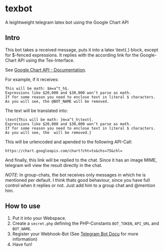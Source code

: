 # texbot

A leightweight telegram latex bot using the Google Chart API

## Intro

This bot takes a received message, puts it into a latex \text{.} block, except for $-fenced expressions.
It replies with the according link for the Google-Chart API using the Tex-Interface.

See [Google Chart API - Documentation](https://developers.google.com/chart/infographics/docs/formulas).

For example, if it receives:

```
This will be math: $m=a^t_h$.
Expressions like $20,000 and $30,000 won’t parse as math.
If for some reason you need to enclose text in literal $ characters.
As you will see, the @BOT_NAME will be removed.
```

The text will be translated into:

```
\text{This will be math: }m=a^t_h\text{.
Expressions like $20,000 and $30,000 won’t parse as math.
If for some reason you need to enclose text in literal $ characters.
As you will see, the  will be removed.}
```

This will be urlencoded and apended to the following API-Call:

`https://chart.googleapis.com/chart?cht=tx&chs=75&chl=`

And finally, this link will be replied to the chat.
Since it has an image MIME, telegram will view the result directly in the chat.

*NOTE*: In group-chats, the bot receives only messages in which he is mentioned per default.
I think thats good behaviour, since you have full control when it replies or not.
Just add him to a group chat and @mention him.

## How to use

1. Put it into your Webspace.
2. Create a `secret.php` defining the PHP-Constants `BOT_TOKEN`, `API_URL` and `BOT_NAME`.
3. Register your Webhook-Bot (See [Telegram Bot Docu](https://core.telegram.org/bots/api) for more information)
4. Have fun!
